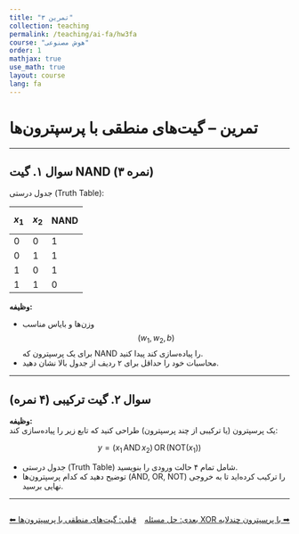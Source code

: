 ```yaml
---
title: "تمرین ۳"
collection: teaching
permalink: /teaching/ai-fa/hw3fa
course: "هوش مصنوعی"
order: 1
mathjax: true
use_math: true
layout: course
lang: fa
---
```


# تمرین – گیت‌های منطقی با پرسپترون‌ها

---

## سوال ۱. گیت NAND (۳ نمره)

جدول درستی (Truth Table):

| $$x_1$$ | $$x_2$$ | NAND |
|---------|---------|------|
| 0       | 0       | 1    |
| 0       | 1       | 1    |
| 1       | 0       | 1    |
| 1       | 1       | 0    |

**وظیفه:**  
- وزن‌ها و بایاس مناسب $$(w_1, w_2, b)$$ برای یک پرسپترون که NAND را پیاده‌سازی کند پیدا کنید.  
- محاسبات خود را حداقل برای ۲ ردیف از جدول بالا نشان دهید.  

---

## سوال ۲. گیت ترکیبی (۴ نمره)

**وظیفه:**  
یک پرسپترون (یا ترکیبی از چند پرسپترون) طراحی کنید که تابع زیر را پیاده‌سازی کند:  

$$
y = (x_1 \, \text{AND} \, x_2) \, \text{OR} \, (\text{NOT}(x_1))
$$

- جدول درستی (Truth Table) شامل تمام ۴ حالت ورودی را بنویسید.  
- توضیح دهید که کدام پرسپترون‌ها (AND, OR, NOT) را ترکیب کرده‌اید تا به خروجی نهایی برسید.  

---

<div class="lesson-nav" style="display:flex; justify-content:space-between; margin-top:2em;">
  <a class="btn btn--inverse" href="{{ '/teaching/ai/logic1' | relative_url }}">⬅︎ قبلی: گیت‌های منطقی با پرسپترون‌ها</a>
  <a class="btn btn--primary" href="{{ '/teaching/ai/xor' | relative_url }}">بعدی: حل مسئله XOR با پرسپترون چندلایه ➡︎</a>
</div>
